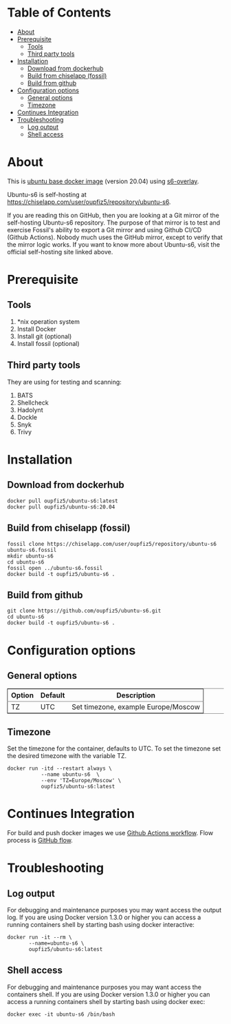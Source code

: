 # Table of Contents

-   [About](#orgf6ab07f)
-   [Prerequisite](#orge964f54)
    -   [Tools](#org78aca77)
    -   [Third party tools](#orgaf8a6f4)
-   [Installation](#org11c1062)
    -   [Download from dockerhub](#org102f283)
    -   [Build from chiselapp (fossil)](#org6426379)
    -   [Build from github](#orgcbcddb6)
-   [Configuration options](#org14f5bf4)
    -   [General options](#orgcdda26c)
    -   [Timezone](#org2ee3e02)
-   [Continues Integration](#org4ab0930)
-   [Troubleshooting](#org11b2885)
    -   [Log output](#org096506c)
    -   [Shell access](#org9ebda48)



<a id="orgf6ab07f"></a>

# About

This is [ubuntu base docker image](https://hub.docker.com/_/ubuntu) (version 20.04) using [s6-overlay](https://github.com/just-containers/s6-overlay).

Ubuntu-s6 is self-hosting at <https://chiselapp.com/user/oupfiz5/repository/ubuntu-s6>.

If you are reading this on GitHub, then you are looking at a Git mirror of the self-hosting Ubuntu-s6 repository.  The purpose of that mirror is to test and exercise Fossil's ability to export a Git mirror and using Github CI/CD  (Github Actions). Nobody much uses the GitHub mirror, except to verify that the mirror logic works. If you want to know more about Ubuntu-s6, visit the official self-hosting site linked above.


<a id="orge964f54"></a>

# Prerequisite


<a id="org78aca77"></a>

## Tools

1.  \*nix operation system
2.  Install Docker
3.  Install git (optional)
4.  Install fossil (optional)


<a id="orgaf8a6f4"></a>

## Third party tools

They are using for testing and scanning:

1.  BATS
2.  Shellcheck
3.  Hadolynt
4.  Dockle
5.  Snyk
6.  Trivy


<a id="org11c1062"></a>

# Installation


<a id="org102f283"></a>

## Download from dockerhub

    docker pull oupfiz5/ubuntu-s6:latest
    docker pull oupfiz5/ubuntu-s6:20.04


<a id="org6426379"></a>

## Build from chiselapp (fossil)

    fossil clone https://chiselapp.com/user/oupfiz5/repository/ubuntu-s6 ubuntu-s6.fossil
    mkdir ubuntu-s6
    cd ubuntu-s6
    fossil open ../ubuntu-s6.fossil
    docker build -t oupfiz5/ubuntu-s6 .


<a id="orgcbcddb6"></a>

## Build from github

    git clone https://github.com/oupfiz5/ubuntu-s6.git
    cd ubuntu-s6
    docker build -t oupfiz5/ubuntu-s6 .


<a id="org14f5bf4"></a>

# Configuration options


<a id="orgcdda26c"></a>

## General options

<table border="2" cellspacing="0" cellpadding="6" rules="groups" frame="hsides">


<colgroup>
<col  class="org-left" />

<col  class="org-left" />

<col  class="org-left" />
</colgroup>
<thead>
<tr>
<th scope="col" class="org-left">Option</th>
<th scope="col" class="org-left">Default</th>
<th scope="col" class="org-left">Description</th>
</tr>
</thead>

<tbody>
<tr>
<td class="org-left">TZ</td>
<td class="org-left">UTC</td>
<td class="org-left">Set timezone, example Europe/Moscow</td>
</tr>
</tbody>
</table>


<a id="org2ee3e02"></a>

## Timezone

Set the timezone for the container, defaults to UTC. To set the
timezone set the desired timezone with the variable TZ.

    docker run -itd --restart always \
               --name ubuntu-s6  \
               --env 'TZ=Europe/Moscow' \
               oupfiz5/ubuntu-s6:latest


<a id="org4ab0930"></a>

# Continues Integration

For  build and push docker images we use  [Github Actions workflow](https://github.com/oupfiz5/ubuntu-s6/blob/master/.github/workflows/on-push.yaml). Flow process is [GitHub flow](https://guides.github.com/introduction/flow/).


<a id="org11b2885"></a>

# Troubleshooting


<a id="org096506c"></a>

## Log output

For debugging and maintenance purposes you may want access the output log. If you are using Docker version 1.3.0 or higher you can access a running containers shell by starting bash using docker interactive:

    docker run -it --rm \
           --name=ubuntu-s6 \
           oupfiz5/ubuntu-s6:latest


<a id="org9ebda48"></a>

## Shell access

For debugging and maintenance purposes you may want access the containers shell. If you are using Docker version 1.3.0 or higher you can access a running containers shell by starting bash using docker exec:

    docker exec -it ubuntu-s6 /bin/bash

